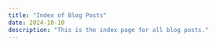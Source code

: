 ```yaml
---
title: "Index of Blog Posts"
date: 2024-10-10
description: "This is the index page for all blog posts."
---
```

